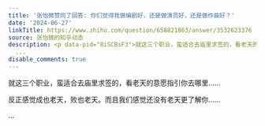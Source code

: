 ```yaml
---
title: '张怡微赞同了回答: 你们觉得我做编剧好，还是做演员好，还是做作曲好？'
date: '2024-06-27'
linkTitle: https://www.zhihu.com/question/658821863/answer/3532623376
source: 张怡微的知乎动态
description: <p data-pid="8iSCBsF3">就这三个职业，蛮适合去庙里求签的，看老天的意愿指引你去哪里……</p><p data-pid="kwxQmjF_">反正感觉成也老天，败也老天。而且我们感觉还没有老天更了解你……</p>
  ...
disable_comments: true
---
```

<p data-pid="8iSCBsF3">就这三个职业，蛮适合去庙里求签的，看老天的意愿指引你去哪里……</p><p data-pid="kwxQmjF_">反正感觉成也老天，败也老天。而且我们感觉还没有老天更了解你……</p> ...